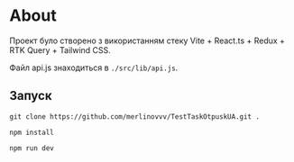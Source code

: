 # About

Проект було створено з використанням стеку Vite + React.ts + Redux + RTK Query + Tailwind CSS.

Файл api.js знаходиться в `./src/lib/api.js`.

## Запуск

`git clone https://github.com/merlinovvv/TestTaskOtpuskUA.git .`

`npm install`

`npm run dev`
